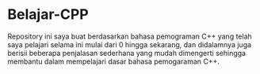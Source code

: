 # Belajar-CPP
Repository ini saya buat berdasarkan bahasa pemograman C++ yang telah saya pelajari selama ini mulai dari 0 hingga sekarang, dan didalamnya juga berisii beberapa penjalasan sederhana yang mudah dimengerti sehingga membantu dalam mempelajari dasar bahasa pemogaraman C++.
